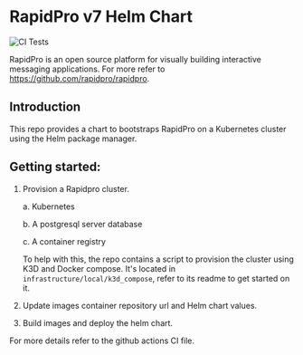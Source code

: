 RapidPro v7 Helm Chart
==================================

![CI Tests](https://github.com/ngendah/rapidpro-k8s/actions/workflows/linux.yaml/badge.svg)

RapidPro is an open source platform for visually building interactive messaging applications. For more refer to https://github.com/rapidpro/rapidpro.

## Introduction

This repo provides a chart to bootstraps RapidPro on a Kubernetes cluster using the Helm package manager.

## Getting started:

1. Provision a Rapidpro cluster.

    a. Kubernetes

    b. A postgresql server database

    c. A container registry

    To help with this, the repo contains a script to provision the cluster using K3D and Docker compose. It's located in `infrastructure/local/k3d_compose`, refer to its readme to get started on it.

2. Update images container repository url and Helm chart values.

3. Build images and deploy the helm chart.

For more details refer to the github actions CI file.
